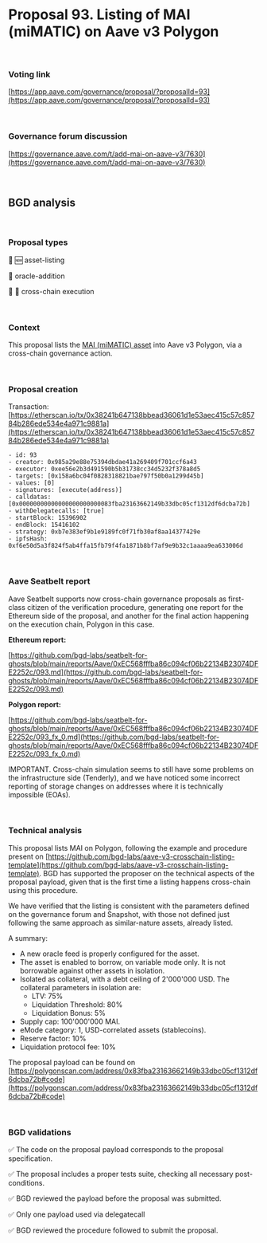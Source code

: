 # Proposal 93. Listing of MAI (miMATIC) on Aave v3 Polygon

<br>

### Voting link

[https://app.aave.com/governance/proposal/?proposalId=93](https://app.aave.com/governance/proposal/?proposalId=93)

<br>

### Governance forum discussion

[https://governance.aave.com/t/add-mai-on-aave-v3/7630](https://governance.aave.com/t/add-mai-on-aave-v3/7630)

<br>

## BGD analysis

<br>

### Proposal types

:gem: :new: asset-listing

:crystal_ball: oracle-addition

:link: :bridge_at_night: cross-chain execution

<br>

### Context

This proposal lists the [MAI (miMATIC) asset](https://polygonscan.com/address/0xa3Fa99A148fA48D14Ed51d610c367C61876997F1) into Aave v3 Polygon, via a cross-chain governance action.

<br>

### Proposal creation

Transaction: [https://etherscan.io/tx/0x38241b647138bbead36061d1e53aec415c57c85784b286ede534e4a971c9881a](https://etherscan.io/tx/0x38241b647138bbead36061d1e53aec415c57c85784b286ede534e4a971c9881a)

```
- id: 93
- creator: 0x985a29e88e75394dbdae41a269409f701ccf6a43
- executor: 0xee56e2b3d491590b5b31738cc34d5232f378a8d5
- targets: [0x158a6bc04f0828318821bae797f50b0a1299d45b]
- values: [0]
- signatures: [execute(address)]
- calldatas: [0x00000000000000000000000083fba23163662149b33dbc05cf1312df6dcba72b]
- withDelegatecalls: [true]
- startBlock: 15396902
- endBlock: 15416102
- strategy: 0xb7e383ef9b1e9189fc0f71fb30af8aa14377429e
- ipfsHash: 0xf6e50d5a3f824f5ab4ffa15fb79f4fa1871b8bf7af9e9b32c1aaaa9ea633006d
```

<br>

### Aave Seatbelt report

Aave Seatbelt supports now cross-chain governance proposals as first-class citizen of the verification procedure, generating one report for the Ethereum side of the proposal, and another for the final action happening on the execution chain, Polygon in this case.

**Ethereum report:**

[https://github.com/bgd-labs/seatbelt-for-ghosts/blob/main/reports/Aave/0xEC568fffba86c094cf06b22134B23074DFE2252c/093.md](https://github.com/bgd-labs/seatbelt-for-ghosts/blob/main/reports/Aave/0xEC568fffba86c094cf06b22134B23074DFE2252c/093.md)

**Polygon report:**

[https://github.com/bgd-labs/seatbelt-for-ghosts/blob/main/reports/Aave/0xEC568fffba86c094cf06b22134B23074DFE2252c/093_fx_0.md](https://github.com/bgd-labs/seatbelt-for-ghosts/blob/main/reports/Aave/0xEC568fffba86c094cf06b22134B23074DFE2252c/093_fx_0.md)

IMPORTANT. Cross-chain simulation seems to still have some problems on the infrastructure side (Tenderly), and we have noticed some incorrect reporting of storage changes on addresses where it is technically impossible (EOAs).



<br>

### Technical analysis

This proposal lists MAI on Polygon, following the example and procedure present on [https://github.com/bgd-labs/aave-v3-crosschain-listing-template](https://github.com/bgd-labs/aave-v3-crosschain-listing-template).
BGD has supported the proposer on the technical aspects of the proposal payload, given that is the first time a listing happens cross-chain using this procedure.

We have verified that the listing is consistent with the parameters defined on the governance forum and Snapshot, with those not defined just following the same approach as similar-nature assets, already listed.

A summary:
- A new oracle feed is properly configured for the asset.
- The asset is enabled to borrow, on variable mode only. It is not borrowable against other assets in isolation.
- Isolated as collateral, with a debt ceiling of 2'000'000 USD. The collateral parameters in isolation are:
  - LTV: 75%
  - Liquidation Threshold: 80%
  - Liquidation Bonus: 5%
- Supply cap: 100'000'000 MAI.
- eMode category: 1, USD-correlated assets (stablecoins).
- Reserve factor: 10%
- Liquidation protocol fee: 10%

The proposal payload can be found on [https://polygonscan.com/address/0x83fba23163662149b33dbc05cf1312df6dcba72b#code](https://polygonscan.com/address/0x83fba23163662149b33dbc05cf1312df6dcba72b#code)

<br>

### BGD validations

:white_check_mark: The code on the proposal payload corresponds to the proposal specification.

:white_check_mark: The proposal includes a proper tests suite, checking all necessary post-conditions.

:white_check_mark: BGD reviewed the payload before the proposal was submitted.

:white_check_mark: Only one payload used via delegatecall

:white_check_mark: BGD reviewed the procedure followed to submit the proposal.
